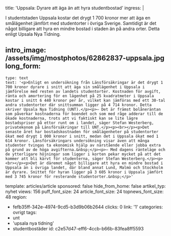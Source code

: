 title: 'Uppsala: Dyrare att äga än att hyra studentbostad'
ingress: |
  <p>I studentstaden Uppsala kostar det drygt 1 700 kronor mer att äga en smålägenhet jämfört med studentorter i övriga Sverige. Samtidigt är det något billigare att hyra en mindre bostad i staden än på andra orter. Detta enligt Upsala Nya Tidning.
  </p>
  
intro_image: /assets/img/mostphotos/62862837-uppsala.jpg
long_form:
  -
    type: text
    text: '<p>Enligt en undersökning från Länsförsäkringar är det drygt 1 700 kronor dyrare i snitt att äga sin smålägenhet i Uppsala i jämförelse med resten av landets studentorter. Kostnaden för avgift, ränta och amortering för en lägenhet på 25 kvadratmeter i Uppsala kostar i snitt 6 440 kronor per år, vilket kan jämföras med ett 30-tal andra studentorter där snittsumman ligger på 4 714 kronor. Detta skriver Upsala Nya Tidning (UNT).</p><p>– Det är främst bolåneräntan som påverkar kostnaderna för boendet och som med råge adderar till de ökade kostnaderna, trots att vi faktiskt kan se lite lägre bostadspriser på ettor runt om i landet, säger Stefan Westerberg, privatekonom på Länsförsäkringar till UNT.</p><p><br></p><p>Det senaste året har bostadskostnaden för smålägenheter på studentorter ökat med drygt 1 000 kronor i snitt, medan det i Uppsala ökat med 1 614 kronor. Länsförsäkringars undersökning visar även att många studenter tvingas ta ekonomisk hjälp av närstående eller jobba extra på grund av de höga avgifterna.&nbsp;</p><p>– Med dagens ränteläge och de ytterligare höjningar som ligger i korten pekar mycket på att det kommer att bli kärvt för studenterna, säger Stefan Westerberg.</p><p><br></p><p>Det är däremot något billigare att hyra en mindre bostad i Uppsala än i övriga landet, där bland annat Lund, Malmö och Stockholm är dyrare. Snittet för hyran ligger på 3 605 kronor i Uppsala jämfört med 3 745 kronor för resterande studentorter.&nbsp;</p>'
template: articles/article
sponsored: false
hide_from_home: false
artikel_typ: nyhet
views: 156
puff_font_size: 24
article_font_size: 24
topnews_font_size: 48
region:
  - fefb35ff-342e-4974-9cd5-b3d9b06b2644
clicks: 0
link: '1'
categories: ovrigt
tags:
  - unt
  - 'upsala nya tidning'
  - studentbostäder
id: c2e57d47-eff6-4ccb-b66b-83fea8ff5593
